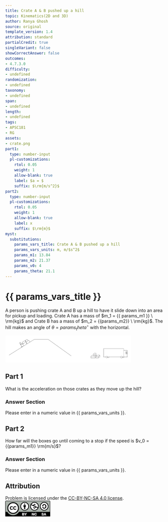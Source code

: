 ```yaml
---
title: Crate A & B pushed up a hill
topic: Kinematics(2D and 3D)
author: Ranya Ghosh
source: original
template_version: 1.4
attribution: standard
partialCredit: true
singleVariant: false
showCorrectAnswer: false
outcomes:
- 4.7.3.0
difficulty:
- undefined
randomization:
- undefined
taxonomy:
- undefined
span:
- undefined
length:
- undefined
tags:
- APSC181
- RG
assets:
- crate.png
part1:
  type: number-input
  pl-customizations:
    rtol: 0.05
    weight: 1
    allow-blank: true
    label: $a = $
    suffix: $\rm{m/s^2}$
part2:
  type: number-input
  pl-customizations:
    rtol: 0.05
    weight: 1
    allow-blank: true
    label: x
    suffix: $\rm{m}$
myst:
  substitutions:
    params_vars_title: Crate A & B pushed up a hill
    params_vars_units: m, m/$s^2$
    params_m1: 13.84
    params_m2: 21.37
    params_v0: 4
    params_theta: 21.1
---
```

# {{ params_vars_title }}
A person is pushing crate A and B up a hill to have it slide down into an area for pickup and loading.
Crate A has a mass of $m_1 = {{ params_m1 }} \ \rm{kg}$ and Crate B has a mass of $m_2 = {{params_m2}} \ \rm{kg}$.
The hill makes an angle of $\theta =  {{ params_theta }}^{\circ}$ with the horizontal.

<img src="crate.png" width=400>

## Part 1

What is the acceleration on those crates as they move up the hill?

### Answer Section

Please enter in a numeric value in {{ params_vars_units }}.

## Part 2

How far will the boxes go until coming to a stop if the speed is $v_0 = {{params_m1}} \rm{m/s}$?

### Answer Section

Please enter in a numeric value in {{ params_vars_units }}.

## Attribution

Problem is licensed under the [CC-BY-NC-SA 4.0 license](https://creativecommons.org/licenses/by-nc-sa/4.0/).<br> ![The Creative Commons 4.0 license requiring attribution-BY, non-commercial-NC, and share-alike-SA license.](https://raw.githubusercontent.com/firasm/bits/master/by-nc-sa.png)